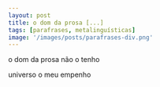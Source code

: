 ```yaml
---
layout: post
title: o dom da prosa [...]
tags: [parafrases, metalinguísticas]
image: '/images/posts/parafrases-div.png'
---
```


o dom da prosa não o tenho

universo o meu empenho
